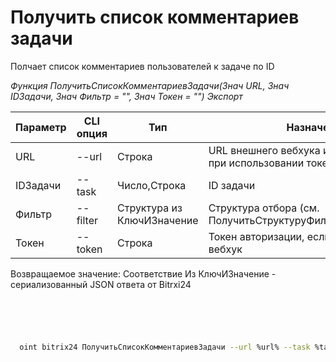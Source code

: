 ﻿---
sidebar_position: 20
---

# Получить список комментариев задачи
 Полчает список комментариев пользователей к задаче по ID


*Функция ПолучитьСписокКомментариевЗадачи(Знач URL, Знач IDЗадачи, Знач Фильтр = "", Знач Токен = "") Экспорт*

  | Параметр | CLI опция | Тип | Назначение |
  |-|-|-|-|
  | URL | --url | Строка | URL внешнего вебхука или адрес Bitrix24 при использовании токена |
  | IDЗадачи | --task | Число,Строка | ID задачи |
  | Фильтр | --filter | Структура из КлючИЗначение | Структура отбора (см. ПолучитьСтруктуруФильтраКомментариев) |
  | Токен | --token | Строка | Токен авторизации, если используется не вебхук |

  
  Возвращаемое значение:   Соответствие Из КлючИЗначение - сериализованный JSON ответа от Bitrxi24

```bsl title="Пример кода"
	

	
```

```sh title="Пример команды CLI"
    
  oint bitrix24 ПолучитьСписокКомментариевЗадачи --url %url% --task %task% --filter %filter% --token %token%

```


```json title="Результат"



```
